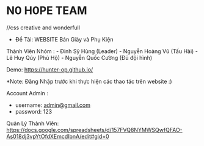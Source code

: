 # N0 H0PE TEAM
//css creative and wonderfull
* Đề Tài: WEBSITE Bán Giày và Phụ Kiện

Thành Viên Nhóm : 
    - Đinh Sỹ Hùng (Leader)
    - Nguyễn Hoàng Vũ (Tấu Hài)
    - Lê Huy Qúy (Phù Hộ)
    - Nguyễn Quốc Cường (Đủ đội hình)

Demo: https://hunter-op.github.io/

*Note: Đăng Nhập trước khi thực hiện các thao tác trên website :)

Account Admin :
  - username: admin@gmail.com
  - password: 123
  
Quản Lý Thành Viên: https://docs.google.com/spreadsheets/d/157FVQ8NYMWSQwfQFAO-As018dj3vpYtOfdXEmcdIbnA/edit#gid=0
